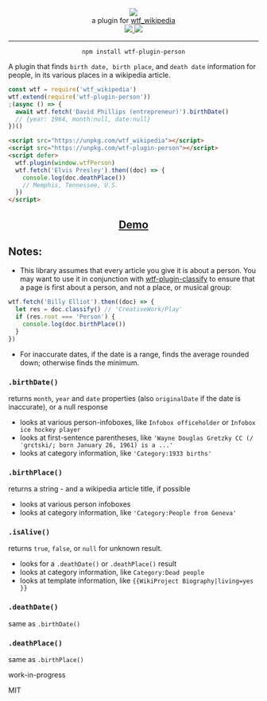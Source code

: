 <div align="center">
  <img src="https://cloud.githubusercontent.com/assets/399657/23590290/ede73772-01aa-11e7-8915-181ef21027bc.png" />

  <div>a plugin for <a href="https://github.com/spencermountain/wtf_wikipedia/">wtf_wikipedia</a></div>
  
  <!-- npm version -->
  <a href="https://npmjs.org/package/wtf-plugin-person">
    <img src="https://img.shields.io/npm/v/wtf-plugin-person.svg?style=flat-square" />
  </a>
  
  <!-- file size -->
  <a href="https://unpkg.com/wtf-plugin-person/builds/wtf-plugin-person.min.js">
    <img src="https://badge-size.herokuapp.com/spencermountain/wtf-plugin-person/master/builds/wtf-plugin-person.min.js" />
  </a>
   <hr/>
</div>

<div align="center">
  <code>npm install wtf-plugin-person</code>
</div>

A plugin that finds `birth date, birth place`, and `death date` information for people, in its various places in a wikipedia article.

```js
const wtf = require('wtf_wikipedia')
wtf.extend(require('wtf-plugin-person'))
;(async () => {
  await wtf.fetch('David Phillips (entrepreneur)').birthDate()
  // {year: 1964, month:null, date:null}
})()
```

```html
<script src="https://unpkg.com/wtf_wikipedia"></script>
<script src="https://unpkg.com/wtf-plugin-person"></script>
<script defer>
  wtf.plugin(window.wtfPerson)
  wtf.fetch('Elvis Presley').then((doc) => {
    console.log(doc.deathPlace())
    // Memphis, Tennessee, U.S.
  })
</script>
```



<div align="center">
  <h2><a href="https://observablehq.com/@spencermountain/wtf-plugin-person">Demo</a></h2>
</div>

## Notes:

- This library assumes that every article you give it is about a person. You may want to use it in conjunction with [wtf-plugin-classify](https://github.com/spencermountain/wtf_wikipedia/tree/master/plugins/classify)
to ensure that a page is first about a person, and not a place, or musical group:

```js
wtf.fetch('Billy Elliot').then((doc) => {
  let res = doc.classify() // 'CreativeWork/Play'
  if (res.root === 'Person') {
    console.log(doc.birthPlace())
  }
})
```


- For inaccurate dates, if the date is a range, finds the average rounded down; otherwise finds the minimum.
  
### `.birthDate()`

returns `month`, `year` and `date` properties (also `originalDate` if the date is inaccurate), or a null response

- looks at various person-infoboxes, like `Infobox officeholder` or `Infobox ice hockey player`
- looks at first-sentence parentheses, like `'Wayne Douglas Gretzky CC (/ˈɡrɛtski/; born January 26, 1961) is a ...'`
- looks at category information, like `'Category:1933 births'`

### `.birthPlace()`

returns a string - and a wikipedia article title, if possible

- looks at various person infoboxes
- looks at category information, like `'Category:People from Geneva'`

### `.isAlive()`

returns `true`, `false`, or `null` for unknown result.

- looks for a `.deathDate()` or `.deathPlace()` result
- looks at category information, like `Category:Dead people`
- looks at template information, like `{{WikiProject Biography|living=yes }}`

### `.deathDate()`

same as `.birthDate()`

### `.deathPlace()`

same as `.birthPlace()`

work-in-progress

MIT
